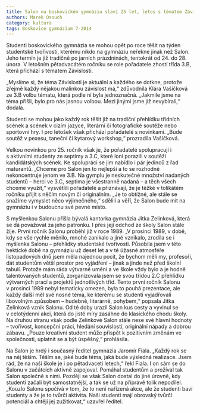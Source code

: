 ```yaml
---
title: Salon na boskovickém gymnáziu slaví 25 let, letos s tématem Závislosti
authors: Marek Osouch
category: kultura
tags: Boskovice gymnázium 7-2014
---
```


Studenti boskovického gymnázia se mohou opět po roce těšit na týden studentské tvořivosti, kterému nikdo na gymnáziu neřekne jinak než Salon. Jeho termín je již tradičně po jarních prázdninách, tentokrát od 24. do 28. února. V letošním pětadvacátém ročníku se role pořadatele zhostí třída 3.B, která přichází s tématem Závislosti.

„Myslíme si, že téma Závislosti je aktuální a každého se dotkne, protože zřejmě každý nějakou malinkou závislost má,“ zdůvodnila Klára Vašíčková ze 3.B volbu tématu, která podle ní byla jednoznačná. „Jakmile jsme na téma přišli, bylo pro nás jasnou volbou. Mezi jinými jsme již nevybírali,“ dodala. 

Studenti se mohou jako každý rok těšit již na tradiční přehlídku třídních scének a scének v cizím jazyce, literární či fotografické soutěže nebo sportovní hry. I pro letošek však přichází pořadatelé s novinkami. „Bude soutěž v pexesu, taneční či kytarový workshop,“ prozradila Vašíčková. 

Velkou novinkou pro 25. ročník však je, že pořadatelé spolupracují i s aktivními studenty ze septimy a 3.C, které loni porazili v soutěži kandidátských scének. Ke spolupráci se jim nabídlo i pár jedinců z řad maturantů. „Chceme pro Salon jen to nejlepší a to se rozhodně nekoncentruje jenom ve 3.B. Na gymplu je neskutečné množství nadaných studentů – herci ve 3.C, septima je všestranně nadaná – a těch všech chceme využít,“ vysvětlili pořadatelé a přiznávají, že je těžké v tolikátém ročníku přijít s něčím novým či originálním. „Je to obtížné, ale stále se snažíme vymyslet něco výjimečného,“ sdělili a věří, že Salon bude mít na gymnáziu i v budoucnu své pevné místo.

S myšlenkou Salonu přišla bývalá kantorka gymnázia Jitka Zelinková, která se dá považovat za jeho patronku. I přes její odchod ze školy Salon stále žije. První ročník Salonu proběhl již v roce 1989. „V prosinci 1989, v době, kdy se vše rychle měnilo, mnohé zanikalo a jiné vznikalo, zrodila se i myšlenka Salonu – přehlídky studentské tvořivosti. Působila jsem v této hektické době na gymnáziu už deset let a v té úžasné atmosféře listopadových dnů jsem měla najednou pocit, že bychom měli my, profesoři, dát studentům větší prostor pro vyjádření – jinak a jinde než před školní tabulí. Protože mám ráda výtvarné umění a ve škole vždy bylo a je hodně talentovaných studentů, zorganizovala jsem se svou třídou 2.C přehlídku výtvarných prací a projektů jednotlivých tříd. Tento první ročník Salonu v prosinci 1989 nebyl tematicky omezen, byla to pouhá prezentace, ale každý další měl své nosné téma, ke kterému se studenti vyjadřovali libovolným způsobem – hudebně, literárně, pohybem,“ popsala Jitka Zelinková vznik Salonu. Od té doby urazil Salon kus cesty a vyvinul se v celotýdenní akci, která do jisté míry zasáhne do klasického chodu školy. Na druhou stranu však podle Zelinkové Salon stále nese své hlavní hodnoty – tvořivost, koncepční práci, hledání souvislostí, originální nápady a dobrou zábavu. „Pouze kreativní student může přispět k pozitivním změnám ve společnosti, uplatnit se a být úspěšný,“ prohlásila. 

Na Salon je hrdý i současný ředitel gymnázia Jaromír Fiala. „Každý rok se na něj těším. Těším se, jaké bude téma, jaká bude výsledná realizace. Jsem rád, že na naší škole je i po pětadvaceti letech,“ řekl Fiala. I on sám se do Salonu v začátcích aktivně zapojoval. Pomáhal studentům a prožíval tak Salon společně s nimi. Později se však Salon dostal do jiné úrovně, kdy studenti začali být samostatnější, a tak se už na přípravě tolik nepodílel. „Kouzlo Salonu spočívá v tom, že to není nařízená akce, ale že studenti baví studenty a že je to tvůrčí aktivita. Naši studenti mají obrovský tvůrčí potenciál a chtějí jej zužitkovat,“ uzavřel ředitel.